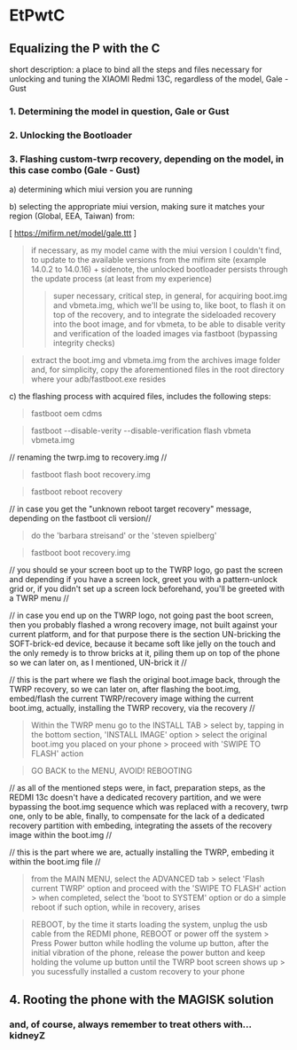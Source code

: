 # EtPwtC
## Equalizing the P with the C
short description: a place to bind all the steps and files necessary for unlocking and tuning the XIAOMI Redmi 13C, regardless of the model, Gale - Gust
### 1. Determining the model in question, Gale or Gust



### 2. Unlocking the Bootloader
### 3. Flashing custom-twrp recovery, depending on the model, in this case combo (Gale - Gust)
a) determining which miui version you are running

b) selecting the appropriate miui version, making sure it matches your region (Global, EEA, Taiwan) from:

[ https://mifirm.net/model/gale.ttt ]
> if necessary, as my model came with the miui version I couldn't find, to update to the available versions from the mifirm site (example 14.0.2 to 14.0.16) + sidenote, the unlocked bootloader persists through the update process (at least from my experience)
> > super necessary, critical step, in general, for acquiring boot.img and vbmeta.img, which we'll be using to, like boot, to flash it on top of the recovery, and to integrate the sideloaded recovery into the boot image, and for vbmeta, to be able to disable verity and verification of the loaded images via fastboot (bypassing integrity checks)

> extract the boot.img and vbmeta.img from the archives image folder and, for simplicity, copy the aforementioned files in the root directory where your adb/fastboot.exe resides

c) the flashing process with acquired files, includes the following steps:
> fastboot oem cdms

> fastboot --disable-verity --disable-verification flash vbmeta vbmeta.img

// renaming the twrp.img to recovery.img //

> fastboot flash boot recovery.img

> fastboot reboot recovery

// in case you get the "unknown reboot target recovery" message, depending on the fastboot cli version//

> do the 'barbara streisand' or the 'steven spielberg'

> fastboot boot recovery.img

// you should se your screen boot up to the TWRP logo, go past the screen and depending if you have a screen lock, greet you with a pattern-unlock grid or, if you didn't set up a screen lock beforehand, you'll be greeted with a TWRP menu //

// in case you end up on the TWRP logo, not going past the boot screen, then you probably flashed a wrong recovery image, not built against your current platform, and for that purpose there is the section UN-bricking the SOFT-brick-ed device, because it became soft like jelly on the touch and the only remedy is to throw bricks at it, piling them up on top of the phone so we can later on, as I mentioned, UN-brick it //


// this is the part where we flash the original boot.image back, through the TWRP recovery, so we can later on, after flashing the boot.img, embed/flash the current TWRP/recovery image withing the current boot.img, actually, installing the TWRP recovery, via the recovery //


> Within the TWRP menu go to the INSTALL TAB > select by, tapping in the bottom section, 'INSTALL IMAGE' option > select the original boot.img you placed on your phone > proceed with 'SWIPE TO FLASH' action

> GO BACK to the MENU, AVOID! REBOOTING


// as all of the mentioned steps were, in fact, preparation steps, as the REDMI 13c doesn't have a dedicated recovery partition, and we were bypassing the boot.img sequence which was replaced with a recovery, twrp one, only to be able, finally, to compensate for the lack of a dedicated recovery partition with embeding, integrating the assets of the recovery image within the boot.img //

// this is the part where we are, actually installing the TWRP, embeding it within the boot.img file //

> from the MAIN MENU, select the ADVANCED tab > select 'Flash current TWRP' option and proceed with the 'SWIPE TO FLASH' action > when completed, select the 'boot to SYSTEM' option or do a simple reboot if such option, while in recovery, arises

> REBOOT, by the time it starts loading the system, unplug the usb cable from the REDMI phone, REBOOT or power off the system > Press Power button while hodling the volume up button, after the initial vibration of the phone, release the power button and keep holding the volume up button until the TWRP boot screen shows up > you sucessfully installed a custom recovery to your phone

## 4. Rooting the phone with the MAGISK solution

### and, of course, always remember to treat others with... kidneyZ
